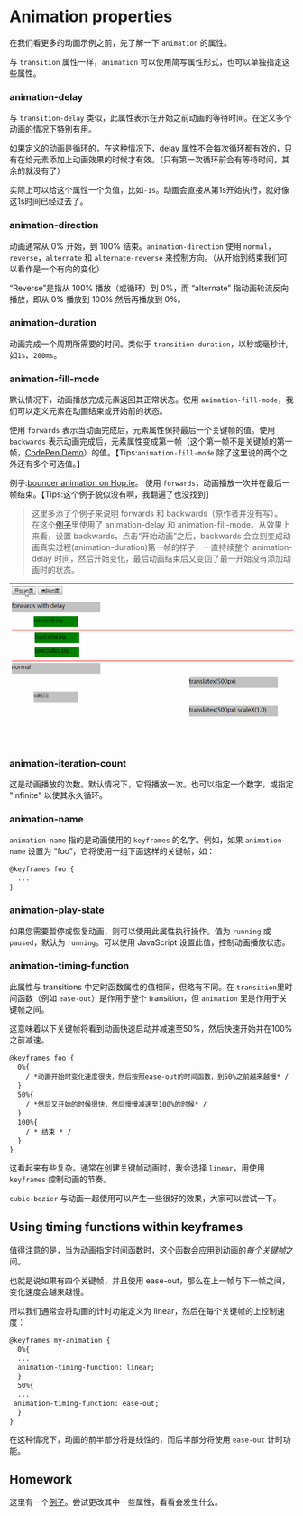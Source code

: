 # Animation properties

在我们看更多的动画示例之前，先了解一下 `animation` 的属性。

与 `transition` 属性一样，`animation` 可以使用简写属性形式，也可以单独指定这些属性。

### animation-delay

与 `transition-delay` 类似，此属性表示在开始之前动画的等待时间。在定义多个动画的情况下特别有用。

如果定义的动画是循环的，在这种情况下，delay 属性不会每次循环都有效的，只有在给元素添加上动画效果的时候才有效。（只有第一次循环前会有等待时间，其余的就没有了）

实际上可以给这个属性一个负值，比如`-1s`。动画会直接从第1s开始执行，就好像这1s时间已经过去了。

### animation-direction

动画通常从 0% 开始，到 100% 结束。`animation-direction` 使用 `normal`，`reverse`，`alternate` 和 `alternate-reverse` 来控制方向。（从开始到结束我们可以看作是一个有向的变化）

“Reverse”是指从 100% 播放（或循环）到 0%，而 “alternate” 指动画轮流反向播放，即从 0% 播放到 100% 然后再播放到 0%。

### animation-duration

动画完成一个周期所需要的时间。类似于 `transition-duration`，以秒或毫秒计,如`1s`、`200ms`。

### animation-fill-mode

默认情况下，动画播放完成元素返回其正常状态。使用 `animation-fill-mode`，我们可以定义元素在动画结束或开始前的状态。

使用 `forwards` 表示当动画完成后，元素属性保持最后一个关键帧的值。使用 `backwards` 表示动画完成后，元素属性变成第一帧（这个第一帧不是关键帧的第一帧，[CodePen Demo](https://codepen.io/jiangxiaoxin/pen/QzWYwG)）的值。【Tips:`animation-fill-mode` 除了这里说的两个之外还有多个可选值。】

例子:[bouncer animation on Hop.ie](http://hop.ie/)。 使用 `forwards`，动画播放一次并在最后一帧结束。【Tips:这个例子貌似没有啊，我翻遍了也没找到】

> 这里多添了个例子来说明 forwards 和 backwards（原作者并没有写）。  
> 在这个[例子](https://codepen.io/jiangxiaoxin/pen/QzWYwG)里使用了 animation-delay 和 animation-fill-mode。从效果上来看，设置 backwards，点击“开始动画”之后，backwards 会立刻变成动画真实过程(animation-duration)第一帧的样子，一直持续整个 animation-delay 时间，然后开始变化，最后动画结束后又变回了最一开始没有添加动画时的状态。

![](images/animation-fill-mode.gif)

### animation-iteration-count

这是动画播放的次数。默认情况下，它将播放一次。也可以指定一个数字，或指定 "infinite" 以使其永久循环。

### animation-name

`animation-name` 指的是动画使用的 `keyframes` 的名字。例如，如果 `animation-name` 设置为 “foo”，它将使用一组下面这样的关键帧，如：

    @keyframes foo {
      ...
    }

### animation-play-state

如果您需要暂停或恢复动画，则可以使用此属性执行操作。值为 `running` 或 `paused`，默认为 `running`。可以使用 JavaScript 设置此值，控制动画播放状态。

### animation-timing-function

此属性与 transitions 中定时函数属性的值相同，但略有不同。在 `transition`里时间函数（例如 `ease-out`）是作用于整个 transition，但 `animation` 里是作用于关键帧之间。

这意味着以下关键帧将看到动画快速启动并减速至50%，然后快速开始并在100%之前减速。

    @keyframes foo {
      0%{
        / *动画开始时变化速度很快，然后按照ease-out的时间函数，到50%之前越来越慢* /
      }
      50%{
        / *然后又开始的时候很快，然后慢慢减速至100%的时候* /
      }
      100%{
        / * 结束 * /
      }
    }

这看起来有些复杂。通常在创建关键帧动画时，我会选择 `linear`，用使用 `keyframes` 控制动画的节奏。

`cubic-bezier` 与动画一起使用可以产生一些很好的效果，大家可以尝试一下。

## Using timing functions within keyframes

值得注意的是，当为动画指定时间函数时，这个函数会应用到动画的*每个关键帧*之间。

也就是说如果有四个关键帧，并且使用 ease-out，那么在上一帧与下一帧之间，变化速度会越来越慢。

所以我们通常会将动画的计时功能定义为 linear，然后在每个关键帧的上控制速度：

    @keyframes my-animation {
      0%{
      ...
      animation-timing-function: linear;
      }
      50%{
      ...
     animation-timing-function: ease-out;
      }
    }

在这种情况下，动画的前半部分将是线性的，而后半部分将使用 `ease-out` 计时功能。

## Homework

这里有一个[例子](http://codepen.io/donovanh/pen/MYMJRd?editors=010)。尝试更改其中一些属性，看看会发生什么。
